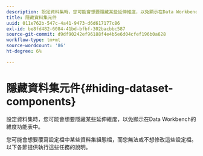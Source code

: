 ```yaml
---
description: 設定資料集時，您可能會想要隱藏某些延伸維度，以免顯示在Data Workbench的維度功能表中。
title: 隱藏資料集元件
uuid: 011e762b-547c-4a41-9473-d6d617177c86
exl-id: be8fd482-6084-41bd-bfbf-302bacbbc587
source-git-commit: d9df90242ef96188f4e4b5e6d04cfef196b0a628
workflow-type: tm+mt
source-wordcount: '86'
ht-degree: 6%

---
```


# 隱藏資料集元件{#hiding-dataset-components}

設定資料集時，您可能會想要隱藏某些延伸維度，以免顯示在Data Workbench的維度功能表中。

您可能會想要覆寫設定檔中某些資料集組態檔，而您無法或不想修改這些設定檔。 以下各節提供執行這些任務的說明。
